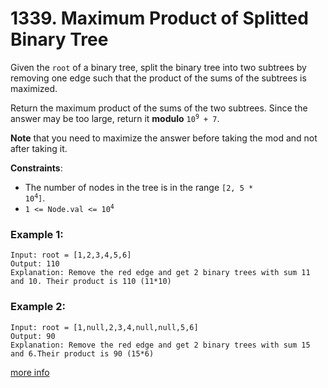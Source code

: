 # 1339. Maximum Product of Splitted Binary Tree

Given the `root` of a binary tree, split the binary tree into two subtrees by removing one edge such that the product of the sums of the subtrees is maximized.

Return the maximum product of the sums of the two subtrees. Since the answer may be too large, return it **modulo** <code>10<sup>9</sup> + 7</code>.

**Note** that you need to maximize the answer before taking the mod and not after taking it.

**Constraints**:
- The number of nodes in the tree is in the range <code>[2, 5 * 10<sup>4</sup>]</code>.
- <code>1 <= Node.val <= 10<sup>4</sup></code>

### Example 1:
```
Input: root = [1,2,3,4,5,6]
Output: 110
Explanation: Remove the red edge and get 2 binary trees with sum 11 and 10. Their product is 110 (11*10)
```

### Example 2:
```
Input: root = [1,null,2,3,4,null,null,5,6]
Output: 90
Explanation: Remove the red edge and get 2 binary trees with sum 15 and 6.Their product is 90 (15*6)
```

[more info](https://leetcode.com/problems/maximum-product-of-splitted-binary-tree/)